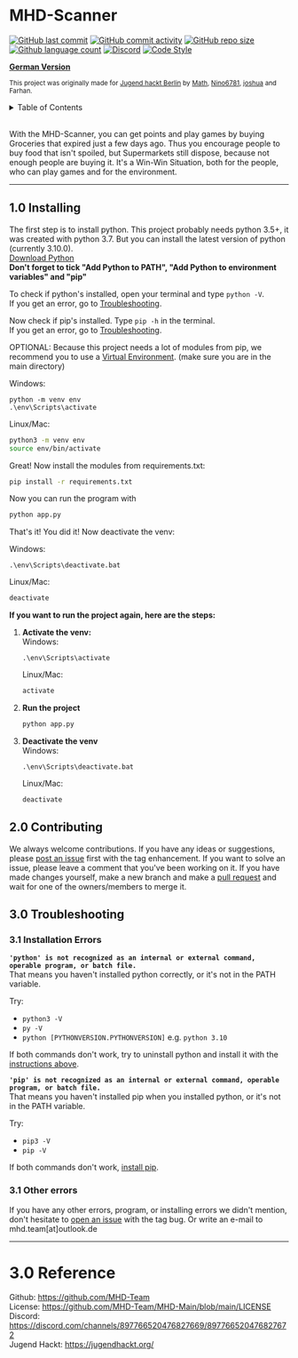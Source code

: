# MHD-Scanner
[![GitHub last commit](https://img.shields.io/github/last-commit/MHD-Team/MHD-Main?logo=github&logoColor=success)](https://github.com/MHD-Team/MHD-Main/commits/main)
[![GitHub commit activity](https://img.shields.io/github/commit-activity/m/MHD-Team/MHD-Main?logo=github&logoColor=blue)](https://github.com/MHD-Team/MHD-Main/commits/main)
[![GitHub repo size](https://img.shields.io/github/repo-size/MHD-Team/MHD-Main?logo=github&logoColor=blue)](https://github.com/MHD-Team/MHD-Main)
[![Github language count](https://img.shields.io/github/languages/count/MHD-Team/MHD-Main?logo=github&logoColor=blue)](https://github.com/MHD-Team/MHD-Main)
[![Discord](https://img.shields.io/discord/897766520476827669?logo=discord&color=7289d9)](https://discord.com/channels/897766520476827669/897766520476827672)
[![Code Style](https://img.shields.io/badge/code%20style-black-black?logo=python&logoColor=black)](https://github.com/psf/black)

[**German Version**](https://github.com/MHD-Team/MHD-Main/blob/main/README_German.md)

<sup>This project was originally made for <a href="https://jugendhackt.org/events/berlin/">Jugend hackt Berlin</a> by <a href="https://github.com/orgs/MHD-Team/people/Tams-Tams">Math</a>, <a href="https://github.com/orgs/MHD-Team/people/Nino6781">Nino6781</a>, <a href="https://github.com/orgs/MHD-Team/people/Joshuawwolf">joshua</a> and Farhan.</sup>

<details>
    <summary>Table of Contents</summary>
    <ul>
        <li>1.0 <a href="#10-installing">Installing</a></li>
        <li>2.0 <a href="#20-contributing">Contributing</a></li>
        <li>3.0 <a href="#30-troubleshooting">Troubleshooting</a>
            <ul>
                <li>3.1 <a href="#31-installation-errors">Installation Errors</a></li>
                <li>3.2 <a href="#32-other-errors">Other Errors</a></li>
            </ul>
        </li>
        <li>4.0 <a href="#40-reference">Reference</a></li>
    </ul>
</details>


<br>

With the MHD-Scanner, you can get points and play games by buying Groceries that expired just a few days ago. Thus you encourage people to buy food that isn't spoiled, but Supermarkets still dispose, because not enough people are buying it. It's a Win-Win Situation, both for the people, who can play games and for the environment.

---

## 1.0 Installing
The first step is to install python. This project probably needs python 3.5+, it was created with python 3.7. But you can install the latest version of python (currently 3.10.0).  
[Download Python](https://www.python.org/downloads/)  
**Don't forget to tick "Add Python to PATH", "Add Python to environment variables" and "pip"**  

To check if python's installed, open your terminal and type `python -V`.  
If you get an error, go to [Troubleshooting](#13-troubleshooting).

Now check if pip's installed. Type `pip -h` in the terminal.  
If you get an error, go to [Troubleshooting](#13-troubleshooting).

OPTIONAL: Because this project needs a lot of modules from pip, we recommend you to use a [Virtual Environment](https://www.section.io/engineering-education/introduction-to-virtual-environments-and-dependency-managers/). (make sure you are in the main directory)  

Windows:
```
python -m venv env
.\env\Scripts\activate
```

Linux/Mac:
```bash
python3 -m venv env
source env/bin/activate
```



Great! Now install the modules from requirements.txt:
```bash
pip install -r requirements.txt
```

Now you can run the program with
```bash
python app.py
```

That's it! You did it! Now deactivate the venv:

Windows:
```
.\env\Scripts\deactivate.bat
```

Linux/Mac:
```bash
deactivate
```



**If you want to run the project again, here are the steps:**  
1. **Activate the venv:**  
	Windows:
	```
	.\env\Scripts\activate
	```

	Linux/Mac:
	```bash
	activate
	```

2. **Run the project**  
	```bash
	python app.py
	```

3. **Deactivate the venv**  
	Windows:
	```
	.\env\Scripts\deactivate.bat
	```

	Linux/Mac:
	```bash
	deactivate
	```

## 2.0 Contributing
We always welcome contributions. If you have any ideas or suggestions, please [post an issue](https://github.com/MHD-Team/MHD-Main/issues/new) first with the tag enhancement. If you want to solve an issue, please leave a comment that you've been working on it. If you have made changes yourself, make a new branch and make a [pull request](https://github.com/MHD-Team/MHD-Main/compare) and wait for one of the owners/members to merge it.

## 3.0 Troubleshooting

### 3.1 Installation Errors
**`'python' is not recognized as an internal or external command,
operable program, or batch file.`**  
That means you haven't installed python correctly, or it's not in the PATH variable.  

Try:

- `python3 -V`
- `py -V`
- `python [PYTHONVERSION.PYTHONVERSION]` e.g. `python 3.10`

If both commands don't work, try to uninstall python and install it with the [instructions above](#11-installing).

**`'pip' is not recognized as an internal or external command,
operable program, or batch file.`**  
That means you haven't installed pip when you installed python, or it's not in the PATH variable.  

Try:

- `pip3 -V`
- `pip -V`

If both commands don't work, [install pip](https://pip.pypa.io/en/stable/installation/).

### 3.1 Other errors
If you have any other errors, program, or installing errors we didn't mention, don't hesitate to [open an issue](https://github.com/MHD-Team/MHD-Main/issues/new) with the tag bug.
Or write an e-mail to mhd.team[at]outlook.de

---

# 3.0 Reference
Github: https://github.com/MHD-Team  
License: https://github.com/MHD-Team/MHD-Main/blob/main/LICENSE  
Discord: https://discord.com/channels/897766520476827669/897766520476827672  
Jugend Hackt: https://jugendhackt.org/  